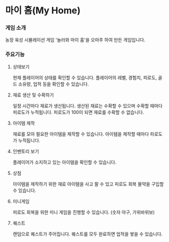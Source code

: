 # 마이 홈(My Home)

### 게임 소개
농장 육성 시뮬레이션 게임 '놀러와 마이 홈'을 오마주 하여 만든 게임입니다. 

### 주요기능
1. 상태보기

    현재 플레이어의 상태를 확인할 수 있습니다. 플레이어의 레벨, 경험치, 피로도,  골드 소유량, 업적 등을 확인할 수 있습니다.
2. 재료 생산 및 수확하기

    일정 시간마다 재료가 생산됩니다. 생산된 재료는 수확할 수 있으며 수확할 때마다 피로도가 누적됩니다. 피로도가 100이 되면 재료를 수확할 수 없습니다.
3. 아이템 제작

    재료를 모아 필요한 아이템을 제작할 수 있습니다. 아이템을 제작할 때마다 피로도가 누적됩니다.
4. 인벤토리 보기

    플레이어가 소지하고 있는 아이템을 확인할 수 있습니다.
5. 상점

    아이템을 제작하기 위한 재료 아이템을 사고 팔 수 있고 피로도 회복 물약을 구입할 수 있습니다.
6. 미니게임

    피로도 회복을 위한 미니 게임을 진행할 수 있습니다. (숫자 야구, 가위바위보)
7. 퀘스트

    랜덤으로 퀘스트가 주어집니다. 퀘스트를 모두 완료하면 업적을 쌓을 수 있습니다.